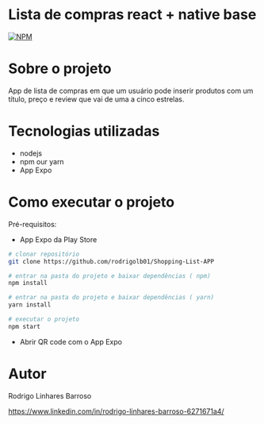 # Lista de compras react + native base
[![NPM](https://img.shields.io/npm/l/react)](https://github.com/rodrigolb01/Shopping-List-APP/blob/main/LICENSE) 

# Sobre o projeto

App de lista de compras em que um usuário pode inserir produtos com um título, preço e review que vai de uma a cinco estrelas.

# Tecnologias utilizadas
- nodejs
- npm our yarn
- App Expo

# Como executar o projeto


Pré-requisitos:
- App Expo da Play Store

```bash
# clonar repositório
git clone https://github.com/rodrigolb01/Shopping-List-APP

# entrar na pasta do projeto e baixar dependências ( npm)
npm install

# entrar na pasta do projeto e baixar dependências ( yarn)
yarn install

# executar o projeto
npm start
```

- Abrir QR code com o App Expo



# Autor

Rodrigo Linhares Barroso

https://www.linkedin.com/in/rodrigo-linhares-barroso-6271671a4/
